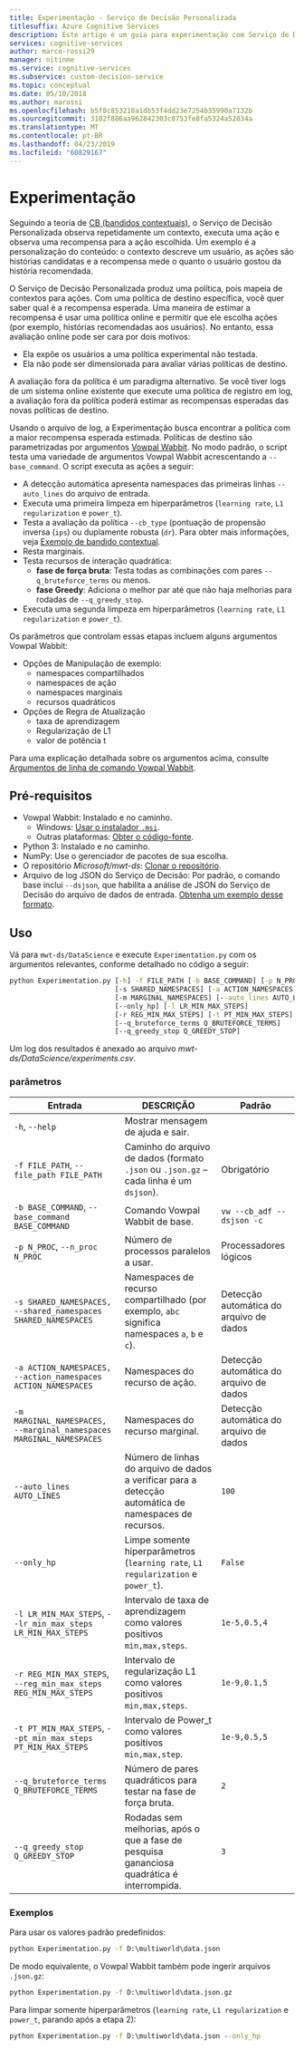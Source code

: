 ```yaml
---
title: Experimentação - Serviço de Decisão Personalizada
titlesuffix: Azure Cognitive Services
description: Este artigo é um guia para experimentação com Serviço de Decisão Personalizada.
services: cognitive-services
author: marco-rossi29
manager: nitinme
ms.service: cognitive-services
ms.subservice: custom-decision-service
ms.topic: conceptual
ms.date: 05/10/2018
ms.author: marossi
ms.openlocfilehash: b5f8c853218a1db53f4dd23e7254b35990a7132b
ms.sourcegitcommit: 3102f886aa962842303c8753fe8fa5324a52834a
ms.translationtype: MT
ms.contentlocale: pt-BR
ms.lasthandoff: 04/23/2019
ms.locfileid: "60829167"
---
```

# <a name="experimentation"></a>Experimentação

Seguindo a teoria de [CB (bandidos contextuais)](https://www.microsoft.com/en-us/research/blog/contextual-bandit-breakthrough-enables-deeper-personalization/), o Serviço de Decisão Personalizada observa repetidamente um contexto, executa uma ação e observa uma recompensa para a ação escolhida. Um exemplo é a personalização do conteúdo: o contexto descreve um usuário, as ações são histórias candidatas e a recompensa mede o quanto o usuário gostou da história recomendada.

O Serviço de Decisão Personalizada produz uma política, pois mapeia de contextos para ações. Com uma política de destino específica, você quer saber qual é a recompensa esperada. Uma maneira de estimar a recompensa é usar uma política online e permitir que ele escolha ações (por exemplo, histórias recomendadas aos usuários). No entanto, essa avaliação online pode ser cara por dois motivos:

* Ela expõe os usuários a uma política experimental não testada.
* Ela não pode ser dimensionada para avaliar várias políticas de destino.

A avaliação fora da política é um paradigma alternativo. Se você tiver logs de um sistema online existente que execute uma política de registro em log, a avaliação fora da política poderá estimar as recompensas esperadas das novas políticas de destino.

Usando o arquivo de log, a Experimentação busca encontrar a política com a maior recompensa esperada estimada. Políticas de destino são parametrizadas por argumentos [Vowpal Wabbit](https://github.com/JohnLangford/vowpal_wabbit/wiki). No modo padrão, o script testa uma variedade de argumentos Vowpal Wabbit acrescentando a `--base_command`. O script executa as ações a seguir:

* A detecção automática apresenta namespaces das primeiras linhas `--auto_lines` do arquivo de entrada.
* Executa uma primeira limpeza em hiperparâmetros (`learning rate`, `L1 regularization` e `power_t`).
* Testa a avaliação da política `--cb_type` (pontuação de propensão inversa (`ips`) ou duplamente robusta (`dr`). Para obter mais informações, veja [Exemplo de bandido contextual](https://github.com/JohnLangford/vowpal_wabbit/wiki/Contextual-Bandit-Example).
* Resta marginais.
* Testa recursos de interação quadrática:
   * **fase de força bruta**: Testa todas as combinações com pares `--q_bruteforce_terms` ou menos.
   * **fase Greedy**: Adiciona o melhor par até que não haja melhorias para rodadas de `--q_greedy_stop`.
* Executa uma segunda limpeza em hiperparâmetros (`learning rate`, `L1 regularization` e `power_t`).

Os parâmetros que controlam essas etapas incluem alguns argumentos Vowpal Wabbit:
- Opções de Manipulação de exemplo:
  - namespaces compartilhados
  - namespaces de ação
  - namespaces marginais
  - recursos quadráticos
- Opções de Regra de Atualização
  - taxa de aprendizagem
  - Regularização de L1
  - valor de potência t

Para uma explicação detalhada sobre os argumentos acima, consulte [Argumentos de linha de comando Vowpal Wabbit](https://github.com/JohnLangford/vowpal_wabbit/wiki/Command-line-arguments).

## <a name="prerequisites"></a>Pré-requisitos
- Vowpal Wabbit: Instalado e no caminho.
  - Windows: [Usar o instalador `.msi`](https://github.com/eisber/vowpal_wabbit/releases).
  - Outras plataformas: [Obter o código-fonte](https://github.com/JohnLangford/vowpal_wabbit/releases).
- Python 3: Instalado e no caminho.
- NumPy: Use o gerenciador de pacotes de sua escolha.
- O repositório *Microsoft/mwt-ds*: [Clonar o repositório](https://github.com/Microsoft/mwt-ds).
- Arquivo de log JSON do Serviço de Decisão: Por padrão, o comando base inclui `--dsjson`, que habilita a análise de JSON do Serviço de Decisão do arquivo de dados de entrada. [Obtenha um exemplo desse formato](https://github.com/JohnLangford/vowpal_wabbit/blob/master/test/train-sets/decisionservice.json).

## <a name="usage"></a>Uso
Vá para `mwt-ds/DataScience` e execute `Experimentation.py` com os argumentos relevantes, conforme detalhado no código a seguir:

```cmd
python Experimentation.py [-h] -f FILE_PATH [-b BASE_COMMAND] [-p N_PROC]
                          [-s SHARED_NAMESPACES] [-a ACTION_NAMESPACES]
                          [-m MARGINAL_NAMESPACES] [--auto_lines AUTO_LINES]
                          [--only_hp] [-l LR_MIN_MAX_STEPS]
                          [-r REG_MIN_MAX_STEPS] [-t PT_MIN_MAX_STEPS]
                          [--q_bruteforce_terms Q_BRUTEFORCE_TERMS]
                          [--q_greedy_stop Q_GREEDY_STOP]
```

Um log dos resultados é anexado ao arquivo *mwt-ds/DataScience/experiments.csv*.

### <a name="parameters"></a>parâmetros
| Entrada | DESCRIÇÃO | Padrão |
| --- | --- | --- |
| `-h`, `--help` | Mostrar mensagem de ajuda e sair. | |
| `-f FILE_PATH`, `--file_path FILE_PATH` | Caminho do arquivo de dados (formato `.json` ou `.json.gz` – cada linha é um `dsjson`). | Obrigatório |  
| `-b BASE_COMMAND`, `--base_command BASE_COMMAND` | Comando Vowpal Wabbit de base.  | `vw --cb_adf --dsjson -c` |  
| `-p N_PROC`, `--n_proc N_PROC` | Número de processos paralelos a usar. | Processadores lógicos |  
| `-s SHARED_NAMESPACES, --shared_namespaces SHARED_NAMESPACES` | Namespaces de recurso compartilhado (por exemplo, `abc` significa namespaces `a`, `b` e `c`).  | Detecção automática do arquivo de dados |  
| `-a ACTION_NAMESPACES, --action_namespaces ACTION_NAMESPACES` | Namespaces do recurso de ação. | Detecção automática do arquivo de dados |  
| `-m MARGINAL_NAMESPACES, --marginal_namespaces MARGINAL_NAMESPACES` | Namespaces do recurso marginal. | Detecção automática do arquivo de dados |  
| `--auto_lines AUTO_LINES` | Número de linhas do arquivo de dados a verificar para a detecção automática de namespaces de recursos. | `100` |  
| `--only_hp` | Limpe somente hiperparâmetros (`learning rate`, `L1 regularization` e `power_t`). | `False` |  
| `-l LR_MIN_MAX_STEPS`, `--lr_min_max_steps LR_MIN_MAX_STEPS` | Intervalo de taxa de aprendizagem como valores positivos `min,max,steps`. | `1e-5,0.5,4` |  
| `-r REG_MIN_MAX_STEPS`, `--reg_min_max_steps REG_MIN_MAX_STEPS` | Intervalo de regularização L1 como valores positivos `min,max,steps`. | `1e-9,0.1,5` |  
| `-t PT_MIN_MAX_STEPS`, `--pt_min_max_steps PT_MIN_MAX_STEPS` | Intervalo de Power_t como valores positivos `min,max,step`. | `1e-9,0.5,5` |  
| `--q_bruteforce_terms Q_BRUTEFORCE_TERMS` | Número de pares quadráticos para testar na fase de força bruta. | `2` |  
| `--q_greedy_stop Q_GREEDY_STOP` | Rodadas sem melhorias, após o que a fase de pesquisa gananciosa quadrática é interrompida. | `3` |  

### <a name="examples"></a>Exemplos
Para usar os valores padrão predefinidos:
```cmd
python Experimentation.py -f D:\multiworld\data.json
```

De modo equivalente, o Vowpal Wabbit também pode ingerir arquivos `.json.gz`:
```cmd
python Experimentation.py -f D:\multiworld\data.json.gz
```

Para limpar somente hiperparâmetros (`learning rate`, `L1 regularization` e `power_t`, parando após a etapa 2):
```cmd
python Experimentation.py -f D:\multiworld\data.json --only_hp
```
